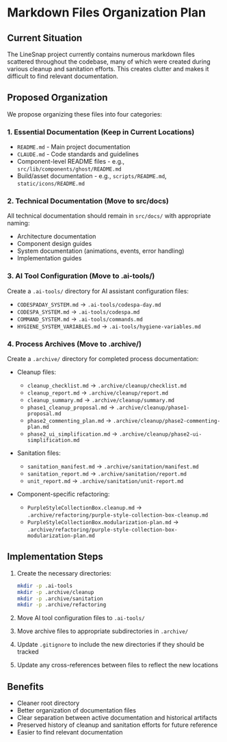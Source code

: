 # Markdown Files Organization Plan

## Current Situation

The LineSnap project currently contains numerous markdown files scattered throughout the codebase, many of which were created during various cleanup and sanitation efforts. This creates clutter and makes it difficult to find relevant documentation.

## Proposed Organization

We propose organizing these files into four categories:

### 1. Essential Documentation (Keep in Current Locations)

- `README.md` - Main project documentation
- `CLAUDE.md` - Code standards and guidelines
- Component-level README files - e.g., `src/lib/components/ghost/README.md`
- Build/asset documentation - e.g., `scripts/README.md`, `static/icons/README.md`

### 2. Technical Documentation (Move to src/docs)

All technical documentation should remain in `src/docs/` with appropriate naming:

- Architecture documentation
- Component design guides
- System documentation (animations, events, error handling)
- Implementation guides

### 3. AI Tool Configuration (Move to .ai-tools/)

Create a `.ai-tools/` directory for AI assistant configuration files:

- `CODESPADAY_SYSTEM.md` → `.ai-tools/codespa-day.md`
- `CODESPA_SYSTEM.md` → `.ai-tools/codespa.md`
- `COMMAND_SYSTEM.md` → `.ai-tools/commands.md`
- `HYGIENE_SYSTEM_VARIABLES.md` → `.ai-tools/hygiene-variables.md`

### 4. Process Archives (Move to .archive/)

Create a `.archive/` directory for completed process documentation:

- Cleanup files:
  - `cleanup_checklist.md` → `.archive/cleanup/checklist.md`
  - `cleanup_report.md` → `.archive/cleanup/report.md`
  - `cleanup_summary.md` → `.archive/cleanup/summary.md`
  - `phase1_cleanup_proposal.md` → `.archive/cleanup/phase1-proposal.md`
  - `phase2_commenting_plan.md` → `.archive/cleanup/phase2-commenting-plan.md`
  - `phase2_ui_simplification.md` → `.archive/cleanup/phase2-ui-simplification.md`

- Sanitation files:
  - `sanitation_manifest.md` → `.archive/sanitation/manifest.md`
  - `sanitation_report.md` → `.archive/sanitation/report.md`
  - `unit_report.md` → `.archive/sanitation/unit-report.md`

- Component-specific refactoring:
  - `PurpleStyleCollectionBox.cleanup.md` → `.archive/refactoring/purple-style-collection-box-cleanup.md`
  - `PurpleStyleCollectionBox.modularization-plan.md` → `.archive/refactoring/purple-style-collection-box-modularization-plan.md`

## Implementation Steps

1. Create the necessary directories:
   ```bash
   mkdir -p .ai-tools
   mkdir -p .archive/cleanup
   mkdir -p .archive/sanitation
   mkdir -p .archive/refactoring
   ```

2. Move AI tool configuration files to `.ai-tools/`

3. Move archive files to appropriate subdirectories in `.archive/`

4. Update `.gitignore` to include the new directories if they should be tracked

5. Update any cross-references between files to reflect the new locations

## Benefits

- Cleaner root directory
- Better organization of documentation files
- Clear separation between active documentation and historical artifacts
- Preserved history of cleanup and sanitation efforts for future reference
- Easier to find relevant documentation